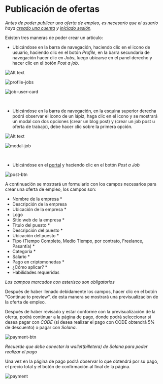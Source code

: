 # Publicación de ofertas
 
 
*Antes de poder publicar una oferta de empleo, es necesario que el usuario haya [creado una cuenta](https://www.codenjobs.com/register) y [iniciado sesión](https://www.codenjobs.com/signin).*
 
 
Existen tres maneras de poder crear un artículo:
 
* Ubicándose en la barra de navegación, haciendo clic en el icono de usuario, haciendo clic en el botón *Profile*, en la barra secundaria de navegación hacer clic en *Jobs*, luego ubicarse en el panel derecho y hacer clic en el botón *Post a job*.
 
![Alt text](https://res.cloudinary.com/codenjobs/image/upload/v1660579500/user/file/wxm3tka2zgg6ekhppxbm.png)

![profile-jobs](https://res.cloudinary.com/codenjobs/image/upload/v1660749329/user/file/vs3pcriwozkmxybqan02.png)

![job-user-card](https://res.cloudinary.com/codenjobs/image/upload/v1660749356/user/file/gp1x85hhg2wfvraiejvo.png)

 
 
<br>
 
 
* Ubicándose en la barra de navegación, en la esquina superior derecha podrá observar el icono de un lápiz, haga clic en el icono y se mostrará un modal con dos opciones (crear un blog post) y (crear un job post u oferta de trabajo), debe hacer clic sobre la primera opción.
 
![Alt text](https://res.cloudinary.com/codenjobs/image/upload/v1660577537/user/file/v04wlc2h9zn6x1ixtap1.png)

![modal-job](https://res.cloudinary.com/codenjobs/image/upload/v1660749394/user/file/gsxbfafawipn9alw4lot.png)

 
<br>
 
 
* Ubicándose en el [portal](https://www.codenjobs.com/) y haciendo clic en el botón *Post a Job*

![post-btn](https://res.cloudinary.com/codenjobs/image/upload/v1660749414/user/file/u0bin6hr6svmzwccksrk.png)

 
A continuación se mostrará un formulario con los campos necesarios para crear una oferta de empleo, los campos son:
  - Nombre de la empresa *
  - Descripción de la empresa
  - Ubicación de la empresa *
  - Logo
  - Sitio web de la empresa *
  - Titulo del puesto *
  - Descripción del puesto *
  - Ubicación del puesto *
  - Tipo (Tiempo Completo, Medio Tiempo, por contrato, Freelance, Pasantía) *
  - Categoría *
  - Salario *
  - Pago en criptomonedas *
  - ¿Cómo aplicar? *
  - Habilidades requeridas
 
*Los campos marcados con asterisco son obligatorios*


Después de haber llenado debidamente los campos, hacer clic en el botón "Continue to preview", de esta manera se mostrará una previsualización de la oferta de empleo.
 
Después de haber revisado y estar conforme con la previsualización de la oferta, podrá continuar a la página de pago, donde podrá seleccionar si desea pagar con *CODE* (si desea realizar el pago con CODE obtendrá 5% de descuento) o pagar con *Solana*.


![payment-btn](https://res.cloudinary.com/codenjobs/image/upload/v1660749439/user/file/qjxbuimw6co283vkft82.png)

 
*Recuerde que debe conectar la wallet(billetera) de Solana para poder realizar el pago*
 
Una vez en la página de pago podrá observar lo que obtendrá por su pago, el precio total y el botón de confirmación al final de la página.
 
 
![payment](https://res.cloudinary.com/codenjobs/image/upload/v1660749465/user/file/ewnyuedxilunwdkgldmf.png)